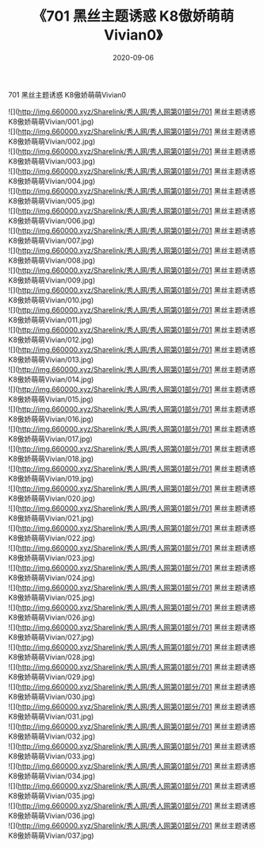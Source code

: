 ﻿---
layout: post
title:  《701 黑丝主题诱惑 K8傲娇萌萌Vivian0》
date:   2020-09-06
img: http://img.660000.xyz/Sharelink/秀人网/秀人网第01部分/701 黑丝主题诱惑 K8傲娇萌萌Vivian0/000.jpg
categories: [美女, 清纯, 唯美]
---

701 黑丝主题诱惑 K8傲娇萌萌Vivian0

  ![](http://img.660000.xyz/Sharelink/秀人网/秀人网第01部分/701 黑丝主题诱惑 K8傲娇萌萌Vivian/001.jpg) <br> ![](http://img.660000.xyz/Sharelink/秀人网/秀人网第01部分/701 黑丝主题诱惑 K8傲娇萌萌Vivian/002.jpg) <br> ![](http://img.660000.xyz/Sharelink/秀人网/秀人网第01部分/701 黑丝主题诱惑 K8傲娇萌萌Vivian/003.jpg) <br> ![](http://img.660000.xyz/Sharelink/秀人网/秀人网第01部分/701 黑丝主题诱惑 K8傲娇萌萌Vivian/004.jpg) <br> ![](http://img.660000.xyz/Sharelink/秀人网/秀人网第01部分/701 黑丝主题诱惑 K8傲娇萌萌Vivian/005.jpg) <br> ![](http://img.660000.xyz/Sharelink/秀人网/秀人网第01部分/701 黑丝主题诱惑 K8傲娇萌萌Vivian/006.jpg) <br> ![](http://img.660000.xyz/Sharelink/秀人网/秀人网第01部分/701 黑丝主题诱惑 K8傲娇萌萌Vivian/007.jpg) <br> ![](http://img.660000.xyz/Sharelink/秀人网/秀人网第01部分/701 黑丝主题诱惑 K8傲娇萌萌Vivian/008.jpg) <br> ![](http://img.660000.xyz/Sharelink/秀人网/秀人网第01部分/701 黑丝主题诱惑 K8傲娇萌萌Vivian/009.jpg) <br> ![](http://img.660000.xyz/Sharelink/秀人网/秀人网第01部分/701 黑丝主题诱惑 K8傲娇萌萌Vivian/010.jpg) <br> ![](http://img.660000.xyz/Sharelink/秀人网/秀人网第01部分/701 黑丝主题诱惑 K8傲娇萌萌Vivian/011.jpg) <br> ![](http://img.660000.xyz/Sharelink/秀人网/秀人网第01部分/701 黑丝主题诱惑 K8傲娇萌萌Vivian/012.jpg) <br> ![](http://img.660000.xyz/Sharelink/秀人网/秀人网第01部分/701 黑丝主题诱惑 K8傲娇萌萌Vivian/013.jpg) <br> ![](http://img.660000.xyz/Sharelink/秀人网/秀人网第01部分/701 黑丝主题诱惑 K8傲娇萌萌Vivian/014.jpg) <br> ![](http://img.660000.xyz/Sharelink/秀人网/秀人网第01部分/701 黑丝主题诱惑 K8傲娇萌萌Vivian/015.jpg) <br> ![](http://img.660000.xyz/Sharelink/秀人网/秀人网第01部分/701 黑丝主题诱惑 K8傲娇萌萌Vivian/016.jpg) <br> ![](http://img.660000.xyz/Sharelink/秀人网/秀人网第01部分/701 黑丝主题诱惑 K8傲娇萌萌Vivian/017.jpg) <br> ![](http://img.660000.xyz/Sharelink/秀人网/秀人网第01部分/701 黑丝主题诱惑 K8傲娇萌萌Vivian/018.jpg) <br> ![](http://img.660000.xyz/Sharelink/秀人网/秀人网第01部分/701 黑丝主题诱惑 K8傲娇萌萌Vivian/019.jpg) <br> ![](http://img.660000.xyz/Sharelink/秀人网/秀人网第01部分/701 黑丝主题诱惑 K8傲娇萌萌Vivian/020.jpg) <br> ![](http://img.660000.xyz/Sharelink/秀人网/秀人网第01部分/701 黑丝主题诱惑 K8傲娇萌萌Vivian/021.jpg) <br> ![](http://img.660000.xyz/Sharelink/秀人网/秀人网第01部分/701 黑丝主题诱惑 K8傲娇萌萌Vivian/022.jpg) <br> ![](http://img.660000.xyz/Sharelink/秀人网/秀人网第01部分/701 黑丝主题诱惑 K8傲娇萌萌Vivian/023.jpg) <br> ![](http://img.660000.xyz/Sharelink/秀人网/秀人网第01部分/701 黑丝主题诱惑 K8傲娇萌萌Vivian/024.jpg) <br> ![](http://img.660000.xyz/Sharelink/秀人网/秀人网第01部分/701 黑丝主题诱惑 K8傲娇萌萌Vivian/025.jpg) <br> ![](http://img.660000.xyz/Sharelink/秀人网/秀人网第01部分/701 黑丝主题诱惑 K8傲娇萌萌Vivian/026.jpg) <br> ![](http://img.660000.xyz/Sharelink/秀人网/秀人网第01部分/701 黑丝主题诱惑 K8傲娇萌萌Vivian/027.jpg) <br> ![](http://img.660000.xyz/Sharelink/秀人网/秀人网第01部分/701 黑丝主题诱惑 K8傲娇萌萌Vivian/028.jpg) <br> ![](http://img.660000.xyz/Sharelink/秀人网/秀人网第01部分/701 黑丝主题诱惑 K8傲娇萌萌Vivian/029.jpg) <br> ![](http://img.660000.xyz/Sharelink/秀人网/秀人网第01部分/701 黑丝主题诱惑 K8傲娇萌萌Vivian/030.jpg) <br> ![](http://img.660000.xyz/Sharelink/秀人网/秀人网第01部分/701 黑丝主题诱惑 K8傲娇萌萌Vivian/031.jpg) <br> ![](http://img.660000.xyz/Sharelink/秀人网/秀人网第01部分/701 黑丝主题诱惑 K8傲娇萌萌Vivian/032.jpg) <br> ![](http://img.660000.xyz/Sharelink/秀人网/秀人网第01部分/701 黑丝主题诱惑 K8傲娇萌萌Vivian/033.jpg) <br> ![](http://img.660000.xyz/Sharelink/秀人网/秀人网第01部分/701 黑丝主题诱惑 K8傲娇萌萌Vivian/034.jpg) <br> ![](http://img.660000.xyz/Sharelink/秀人网/秀人网第01部分/701 黑丝主题诱惑 K8傲娇萌萌Vivian/035.jpg) <br> ![](http://img.660000.xyz/Sharelink/秀人网/秀人网第01部分/701 黑丝主题诱惑 K8傲娇萌萌Vivian/036.jpg) <br> ![](http://img.660000.xyz/Sharelink/秀人网/秀人网第01部分/701 黑丝主题诱惑 K8傲娇萌萌Vivian/037.jpg) <br>